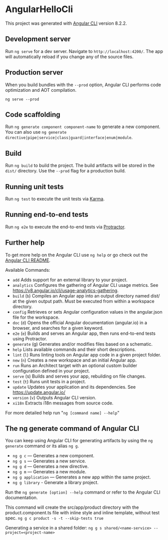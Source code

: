 # AngularHelloCli

This project was generated with [Angular CLI](https://github.com/angular/angular-cli) version 8.2.2.

## Development server

Run `ng serve` for a dev server. Navigate to `http://localhost:4200/`. The app will automatically reload if you change any of the source files.

## Production server

When you build bundles with the `--prod` option, Angular CLI performs code optimization and AOT compilation.

`ng serve --prod`

## Code scaffolding

Run `ng generate component component-name` to generate a new component. You can also use `ng generate directive|pipe|service|class|guard|interface|enum|module`.

## Build

Run `ng build` to build the project. The build artifacts will be stored in the `dist/` directory. Use the `--prod` flag for a production build.

## Running unit tests

Run `ng test` to execute the unit tests via [Karma](https://karma-runner.github.io).

## Running end-to-end tests

Run `ng e2e` to execute the end-to-end tests via [Protractor](http://www.protractortest.org/).

## Further help

To get more help on the Angular CLI use `ng help` or go check out the [Angular CLI README](https://github.com/angular/angular-cli/blob/master/README.md).

Available Commands:

- `add` Adds support for an external library to your project.
- `analytics` Configures the gathering of Angular CLI usage metrics. See <https://v8.angular.io/cli/usage-analytics-gathering>.
- `build` (`b`) Compiles an Angular app into an output directory named dist/ at the given output path. Must be executed from within a workspace directory.
- `config` Retrieves or sets Angular configuration values in the angular.json file for the workspace.
- `doc` (`d`) Opens the official Angular documentation (angular.io) in a browser, and searches for a given keyword.
- `e2e` (`e`) Builds and serves an Angular app, then runs end-to-end tests using Protractor.
- `generate` (g) Generates and/or modifies files based on a schematic.
- `help` Lists available commands and their short descriptions.
- `lint` (`l`) Runs linting tools on Angular app code in a given project folder.
- `new` (`n`) Creates a new workspace and an initial Angular app.
- `run` Runs an Architect target with an optional custom builder configuration defined in your project.
- `serve` (s) Builds and serves your app, rebuilding on file changes.
- `test` (`t`) Runs unit tests in a project.
- `update` Updates your application and its dependencies. See <https://update.angular.io/>
- `version` (`v`) Outputs Angular CLI version.
- `xi18n` Extracts i18n messages from source code.

For more detailed help run "`ng [command name] --help`"

## The ng generate command of Angular CLI

You can keep using Angular CLI for generating artifacts by using the `ng generate` command or its alias `ng g`.

- `ng g c` — Generates a new component.
- `ng g s` — Generates a new service.
- `ng g d` — Generates a new directive.
- `ng g m` — Generates a new module.
- `ng g application` — Generates a new app within the same project.
- `ng g library` - Generate a library project.

Run the `ng generate [option] --help` command or refer to the Angular CLI documentation.

This command will create the src/app/product directory with the product.component.ts file with inline style and inline template, without test spec.
  `ng g c product -s -t --skip-tests true`

Generating a service in a shared folder:
  `ng g s shared/<name-service> --project=<project-name>`

